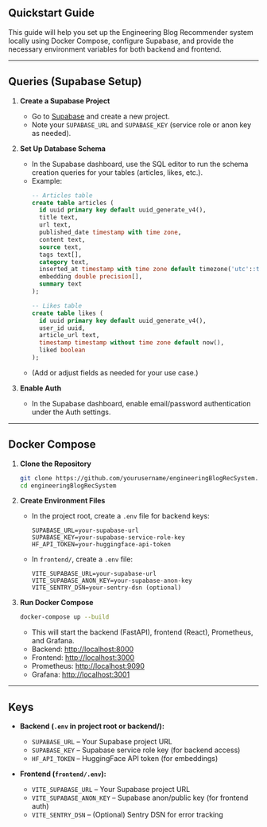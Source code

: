 ## Quickstart Guide

This guide will help you set up the Engineering Blog Recommender system locally using Docker Compose, configure Supabase, and provide the necessary environment variables for both backend and frontend.

---

## Queries (Supabase Setup)

1. **Create a Supabase Project**
   - Go to [Supabase](https://supabase.com/) and create a new project.
   - Note your `SUPABASE_URL` and `SUPABASE_KEY` (service role or anon key as needed).

2. **Set Up Database Schema**
   - In the Supabase dashboard, use the SQL editor to run the schema creation queries for your tables (articles, likes, etc.).
   - Example:
     ```sql
     -- Articles table
     create table articles (
       id uuid primary key default uuid_generate_v4(),
       title text,
       url text,
       published_date timestamp with time zone,
       content text,
       source text,
       tags text[],
       category text,
       inserted_at timestamp with time zone default timezone('utc'::text, now()),
       embedding double precision[],
       summary text
     );

     -- Likes table
     create table likes (
       id uuid primary key default uuid_generate_v4(),
       user_id uuid,
       article_url text,
       timestamp timestamp without time zone default now(),
       liked boolean
     );
     ```
   - (Add or adjust fields as needed for your use case.)

3. **Enable Auth**
   - In the Supabase dashboard, enable email/password authentication under the Auth settings.

---

## Docker Compose

1. **Clone the Repository**
   ```bash
   git clone https://github.com/yourusername/engineeringBlogRecSystem.git
   cd engineeringBlogRecSystem
   ```

2. **Create Environment Files**
   - In the project root, create a `.env` file for backend keys:
     ```
     SUPABASE_URL=your-supabase-url
     SUPABASE_KEY=your-supabase-service-role-key
     HF_API_TOKEN=your-huggingface-api-token
     ```
   - In `frontend/`, create a `.env` file:
     ```
     VITE_SUPABASE_URL=your-supabase-url
     VITE_SUPABASE_ANON_KEY=your-supabase-anon-key
     VITE_SENTRY_DSN=your-sentry-dsn (optional)
     ```

3. **Run Docker Compose**
   ```bash
   docker-compose up --build
   ```
   - This will start the backend (FastAPI), frontend (React), Prometheus, and Grafana.
   - Backend: [http://localhost:8000](http://localhost:8000)
   - Frontend: [http://localhost:3000](http://localhost:3000)
   - Prometheus: [http://localhost:9090](http://localhost:9090)
   - Grafana: [http://localhost:3001](http://localhost:3001)

---

## Keys

- **Backend (`.env` in project root or backend/):**
  - `SUPABASE_URL` – Your Supabase project URL
  - `SUPABASE_KEY` – Supabase service role key (for backend access)
  - `HF_API_TOKEN` – HuggingFace API token (for embeddings)

- **Frontend (`frontend/.env`):**
  - `VITE_SUPABASE_URL` – Your Supabase project URL
  - `VITE_SUPABASE_ANON_KEY` – Supabase anon/public key (for frontend auth)
  - `VITE_SENTRY_DSN` – (Optional) Sentry DSN for error tracking

